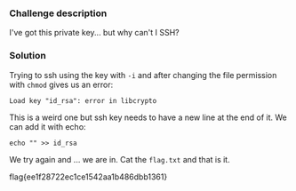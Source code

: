 ### Challenge description

I've got this private key... but why can't I SSH?

### Solution

Trying to ssh using the key with `-i` and after changing the file permission with `chmod` gives us an error:
```
Load key "id_rsa": error in libcrypto
```
This is a weird one but ssh key needs to have a new line at the end of it. We can add it with echo:
```
echo "" >> id_rsa
```
We try again and ... we are in. Cat the `flag.txt` and that is it.

flag{ee1f28722ec1ce1542aa1b486dbb1361}